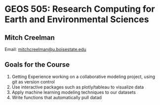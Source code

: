 # GEOS 505: Research Computing for Earth and Environmental Sciences

## Mitch Creelman

 Email: <mitchcreelman@u.boisestate.edu>

## Goals for the Course
1. Getting Experience working on a collaborative modeling project, using git as version control
2. Use interactive packages such as plotly/tableau to visualize data
3. Apply machine learning modeling techniques to our datasets
4. Write functions that automatically pull datad
